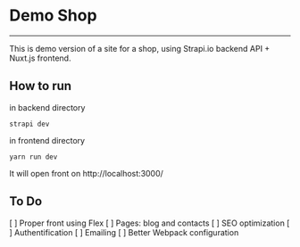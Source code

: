 # Demo Shop
***

This is demo version of a site for a shop, using Strapi.io backend API + Nuxt.js frontend.

## How to run
in backend directory 
``` shell
strapi dev
```
in frontend directory 
``` shell
yarn run dev
```
It will open front on http://localhost:3000/

## To Do
[ ] Proper front using Flex
[ ] Pages: blog and contacts
[ ] SEO optimization
[ ] Authentification
[ ] Emailing
[ ] Better Webpack configuration
